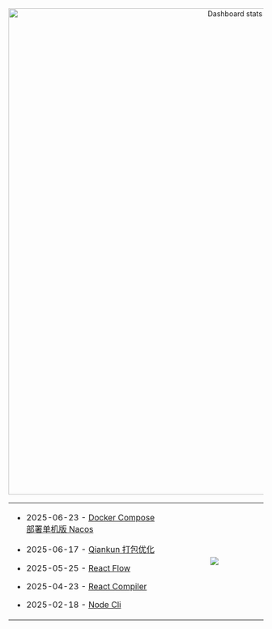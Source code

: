 <!-- Made with [OSS Insight](https://ossinsight.io/) -->

<a href="https://next.ossinsight.io/widgets/official/compose-user-dashboard-stats?user_id=60531485" target="_blank" style="display: block" align="center">
  <picture>
    <source media="(prefers-color-scheme: dark)" srcset="https://next.ossinsight.io/widgets/official/compose-user-dashboard-stats/thumbnail.png?user_id=60531485&image_size=auto&color_scheme=dark" width="960px" height="auto">
    <img alt="Dashboard stats of @zxiaosi" src="https://next.ossinsight.io/widgets/official/compose-user-dashboard-stats/thumbnail.png?user_id=60531485&image_size=auto&color_scheme=light" width="960px" height="auto">
  </picture>
</a>

<table>
<tr>
  
<td width="560px" >
<!-- https://github.com/gautamkrishnar/blog-post-workflow?tab=readme-ov-file#options -->

<!-- BLOG-POST-LIST:START -->
 * 2025-06-23 - [Docker Compose 部署单机版 Nacos](https://zxiaosi.com/archives/444b5f5d.html?_blank) 

 * 2025-06-17 - [Qiankun 打包优化](https://zxiaosi.com/archives/bc84a75a.html?_blank) 

 * 2025-05-25 - [React Flow](https://zxiaosi.com/archives/6c44ca34.html?_blank) 

 * 2025-04-23 - [React Compiler](https://zxiaosi.com/archives/c4e98f84.html?_blank) 

 * 2025-02-18 - [Node Cli](https://zxiaosi.com/archives/c9b4e73b.html?_blank) 
<!-- BLOG-POST-LIST:END -->

</td>

<td align="center" width="400px" >
<a href="https://github.com/zxiaosi">
  <img align="center" src="https://github-readme-stats.vercel.app/api/top-langs/?username=zxiaosi&layout=compact&theme=transparent" />
</a>
</td>

</tr>
</table>
